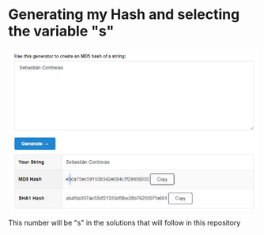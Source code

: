 # Generating my Hash and selecting the variable "s"
![Variable S in the Hash](image.png)

This number will be "s" in the solutions that will follow in this repository